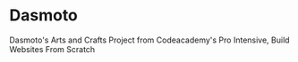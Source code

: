 # Dasmoto
Dasmoto's Arts and Crafts
Project from Codeacademy's Pro Intensive, Build Websites From Scratch
